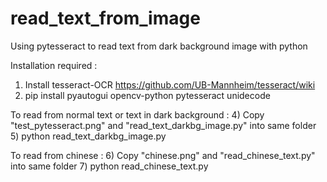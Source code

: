 # read_text_from_image
Using pytesseract to read text from dark background image with python

Installation required :
1) Install tesseract-OCR https://github.com/UB-Mannheim/tesseract/wiki
2) pip install pyautogui opencv-python pytesseract unidecode

To read from normal text or text in dark background :
4) Copy "test_pytesseract.png" and "read_text_darkbg_image.py" into same folder
5) python read_text_darkbg_image.py

To read from chinese :
6) Copy "chinese.png" and "read_chinese_text.py" into same folder
7) python read_chinese_text.py


